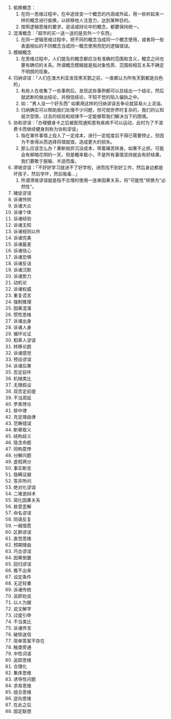 1. 偷换概念：
   1. 在同一思维过程中，在中途改变一个概念的内涵或外延，用一些听起来一样的概念进行偷换，以转移他人注意力，达到某种目的。
   2. 按照逻辑思维的要求，说话或辩论中的概念，都要保持统一。
2. 混淆概念：「超市的买一送一送的是另外一个东西」
   1. 在同一逻辑思维过程中，把不同的概念当成同一个概念使用，或者将一些表面相似的不同概念当成同一概念使用而犯的逻辑错误。
3. 模糊概念
   1. 在思维过程中，人们提及的概念都应当有准确的范围和含义，概念之间也要有确切的关系。所谓概念模糊就是指对象性质、范围和相互关系不确定不明朗的现象。
4. 归纳谬误：「人们在澳大利亚发现黑天鹅之前，一直都认为所有天鹅都是白色的」
   1. 有些人在收集了一些事例后，发现这些事例都可以总结出一个结论，然后就武断的做出结论，并相信结论，不知不觉的陷入偏执之中。
   2. 如："男人没一个好东西" 如果用这样的归纳谬误去争论就容易火上浇油。
   3. 归纳确实可以帮助我们处理不少问题，但可观世界时复杂的，我们的认知层次受限，过去的经验和规律不一定能够帮我们解决当下的困境。
5. 协和谬误：「办理健身卡之后被医院通知患有疾病不可以运动，此时为了不浪费卡而继续健身则称为协和谬误」
   1. 指在某件事情上投入了一定成本，进行一定程度后不得已需要停止，但因为不舍得从而选择将错就错，造成更大的损失。
   2. 那么应该怎么办？果断抛弃沉没成本，带着痛苦转身。如果不止损，可能会有柳暗花明的一天，但是概率极小，不是所有事情坚持就会有好结果。我们要敢于服输、半途而废。
6. 滑坡谬误：「不好好学习就进不了好学校，进而找不到好工作，然后身边都是坏孩子，然后学坏，然后吸毒...」
   1. 所谓滑坡谬误就是指不合理的使用一连串因果关系，将"可能性"转换为"必然性"。
7. 赌徒谬误
8. 诉诸怜悯
9. 诉诸大众
10. 诉诸个体
11. 诉诸经验
12. 诉诸无知
13. 诉诸规则以外
14. 诉诸完美
15. 诉诸最差
16. 诉诸信心
17. 诉诸恐惧
18. 诉诸反诘
19. 诉诸沉默
20. 诉诸势力
21. 动机论
22. 诉诸权威
23. 重复谎言
24. 强制推理
25. 因果混淆
26. 惯性思维
27. 诉诸出身
28. 诉诸人身
29. 循环论证
30. 稻草人谬误
31. 转移论题
32. 诉诸感觉
33. 预设谬误
34. 诉诸后果
35. 否定前件
36. 机械类比
37. 无理假设
38. 双否定前提
39. 不当周延
40. 罗素悖论
41. 排中律
42. 充足理由律
43. 范畴错误
44. 断章取义
45. 结构歧义
46. 隐含命题
47. 同构意悖
48. 分解问题
49. 虚假两分
50. 事实断言
51. 隐瞒证据
52. 答非所问
53. 绝对化谬误
54. 二难诡辩术
55. 简化因果关系
56. 故意歪解
57. 命名谬误
58. 同语反复
59. 一厢情愿
60. 区群谬误
61. 直觉思维
62. 预期理由
63. 巧合谬误
64. 因果倒置
65. 回归谬误
66. 推不出来
67. 设定条件
68. 无足轻重
69. 诉诸传统
70. 说即劝说
71. 以人为据
72. 说文解字
73. 过度引申
74. 不当类比
75. 诉诸传言
76. 破除迷信
77. 简单答案不存在
78. 触类旁通
79. 中性词语
80. 追踪思维
81. 合理化
82. 集体思维
83. 诱导性问题
84. 求易思维
85. 组合思维
86. 逆向思维
87. 在此之后
88. 固定联想
